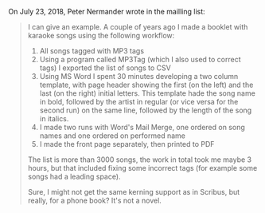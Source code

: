 On July 23, 2018, Peter Nermander wrote in the mailling list:

> I can give an example. A couple of years ago I made a booklet with karaoke songs using the following workflow:
>
> 1. All songs tagged with MP3 tags
> 2. Using a program called MP3Tag (which I also used to correct tags) I exported the list of songs to CSV
> 3. Using MS Word I spent 30 minutes developing a two column template, with page header showing the first (on the left) and the last (on the right) initial letters. This template hade the song name in bold, followed by the artist in regular (or vice versa for the second run) on the same line, followed by the length of the song in italics.
> 4. I made two runs with Word's Mail Merge, one ordered on song names and one ordered on performed name
> 5. I made the front page separately, then printed to PDF
>
> The list is more than 3000 songs, the work in total took me maybe 3 hours, but that included fixing some incorrect tags (for example some songs had a leading space).
>
> Sure, I might not get the same kerning support as in Scribus, but really, for a phone book? It's not a novel.
